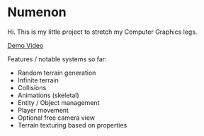 # Numenon
Hi. This is my little project to stretch my Computer Graphics legs.

[Demo Video](https://cloud.vincentmoonen.com/f/f0aefed1e16f4c7db6c1/)

Features / notable systems so far:

- Random terrain generation
- Infinite terrain
- Collisions
- Animations (skeletal)
- Entity / Object management
- Player movement
- Optional free camera view
- Terrain texturing based on properties
